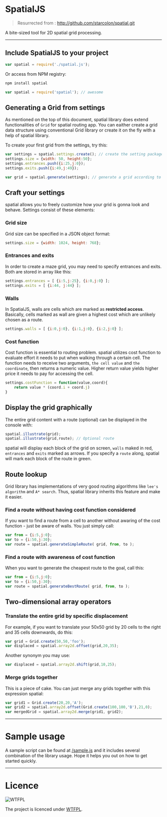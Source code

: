 # SpatialJS

>Resurrected from : http://github.com/starcolon/spatial.git

A bite-sized tool for 2D spatial grid processing.

---

## Include SpatialJS to your project

```javascript
var spatial = require('./spatial.js');
```

Or access from NPM registry:
```bash
npm install spatial
```

```javascript
var spatial = require('spatial'); // awesome
```

## Generating a Grid from settings
As mentioned on the top of this document, spatial library does extend functionalities of `Grid` for spatial routing app. You can eaither create a grid data structure using conventional Grid library or create it on the fly with a help of spatial library.

To create your first grid from the settings, try this:
```javascript
var settings = spatial.settings.create(); // create the setting package
settings.size = {width: 50, height:50};
settings.entrances.push({i:25,j:0});
settings.exits.push({i:49,j:49});

var grid = spatial.generate(settings); // generate a grid according to the settings
```

## Craft your settings
spatial allows you to freely customize how your grid is gonna look and behave. Settings consist of these elements:

### Grid size
Grid size can be specified in a JSON object format:
```javascript
settings.size = {width: 1024, height: 768};
```

### Entrances and exits
In order to create a maze grid, you may need to specify entrances and exits. Both are stored in array like this:
```javascript
settings.entrances = [ {i:5,j:25}, {i:0,j:0} ];
settings.exits = [ {i:44, j:44} ];
```

### Walls
In SpatialJS, walls are cells which are marked as **restricted access**. 
Basically, cells marked as wall are given a highest cost 
which are unlikely chosen as a route.

```javascript
settings.walls = [ {i:0,j:0}, {i:1,j:0}, {i:2,j:0} ];
```

### Cost function
Cost function is essential to routing problem. spatial utilizes cost function to evaluate effort it needs to put when walking through a certain cell. The function needs to receive two arguments, `the cell value` and `the coordinate`, then returns a numeric value. Higher return value yields higher price it needs to pay for accessing the cell.

```javascript
settings.costFunction = function(value,coord){
	return value * (coord.i + coord.j)
}
```

## Display the grid graphically
The entire grid content with a route (optional) can be displayed in the console with:

```javascript
spatial.illustrate(grid); 
spatial.illustrate(grid,route); // Optional route
```

spatial will display each block of the grid on screen, `walls` maked in red, `entrances` and `exits` marked as arrows. If you specify a `route` along, spatial will mark each block of the route in green.

## Route lookup
Grid library has implementations of very good routing algorithms like `lee's algorithm` and `A* search`. Thus, spatial library inherits this feature and make it easier.

### Find a route without having cost function considered
If you want to find a route from a cell to another without awaring of the cost function - just be aware of walls. You just simply call:

```javascript
var from = {i:5,j:0};
var to = {i:50,j:30};
var route = spatial.generateSimpleRoute( grid, from, to );
```

### Find a route with awareness of cost function
When you want to generate the cheapest route to the goal, call this:

```javascript
var from = {i:5,j:0};
var to = {i:50,j:30};
var route = spatial.generateBestRoute( grid, from, to );
```

## Two-dimensional array operators
### Translate the entire grid by specific displacement
For example, if you want to translate your 50x50 grid by 20 cells to the right and 35 cells downwards, do this:

```javascript
var grid = Grid.create(50,50,'foo');
var displaced = spatial.array2d.offset(grid,20,35);
```

Another synonym you may use:

```javascript
var displaced = spatial.array2d.shift(grid,10,25);
```

### Merge grids together
This is a piece of cake. You can just merge any grids together with this expression spatial:

```javascript
var grid1 = Grid.create(20,20,'A');
var grid2 = spatial.array2d.offset(Grid.create(100,100,'B'),21,0);
var mergedGrid = spatial.array2d.merge(grid1, grid2); 
```
---

# Sample usage

A sample script can be found at [/sample.js](/sample.js) and 
it includes several combination of the library usage. Hope it helps 
you out on how to get started quickly.

---

# Licence

![WTFPL](https://upload.wikimedia.org/wikipedia/commons/thumb/0/05/WTFPL_logo.svg/280px-WTFPL_logo.svg.png)

The project is licenced under [WTFPL](http://www.wtfpl.net/). 






